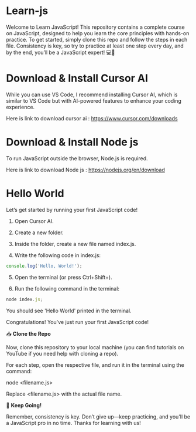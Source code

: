 # Learn-js
Welcome to Learn JavaScript! This repository contains a complete course on JavaScript, designed to help you learn the core principles with hands-on practice.
To get started, simply clone this repo and follow the steps in each file. Consistency is key, so try to practice at least one step every day, and by the end, you’ll be a JavaScript expert! 💻🚀
# Download & Install Cursor AI
While you can use VS Code, I recommend installing Cursor AI, which is similar to VS Code but with AI-powered features to enhance your coding experience.

Here is link to download  cursor ai :  https://www.cursor.com/downloads
# Download & Install Node js
To run JavaScript outside the browser, Node.js is required.

Here is link to download  Node js : https://nodejs.org/en/download
# Hello World
Let’s get started by running your first JavaScript code!

1. Open Cursor AI.

2. Create a new folder.

3. Inside the folder, create a new file named index.js.

3. Write the following code in index.js:

```javascript
console.log('Hello, World!');

```

5. Open the terminal (or press Ctrl+Shift+).

6. Run the following command in the terminal:
   
```javascript
node index.js;
```

You should see 'Hello World' printed in the terminal.
   
Congratulations! You've just run your first JavaScript code!

📥 **Clone the Repo**

Now, clone this repository to your local machine (you can find tutorials on YouTube if you need help with cloning a repo).

For each step, open the respective file, and run it in the terminal using the command:

node <filename.js>

Replace <filename.js> with the actual file name.

🔑 **Keep Going!**

Remember, consistency is key. Don’t give up—keep practicing, and you'll be a JavaScript pro in no time. Thanks for learning with us!


